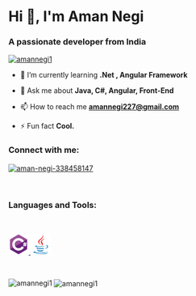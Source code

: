 <h1>Hi 👋, I'm Aman Negi</h1>
<h3>A passionate developer from India</h3>

<p align="left"> <a href="https://github.com/ryo-ma/github-profile-trophy"><img src="https://github-profile-trophy.vercel.app/?username=amannegi1" alt="amannegi1" /></a> </p>

- 🌱 I’m currently learning **.Net , Angular Framework**

- 💬 Ask me about **Java, C#, Angular, Front-End**

- 📫 How to reach me **amannegi227@gmail.com**

- ⚡ Fun fact **Cool.**

<h3 align="left">Connect with me:</h3>
<p align="left">
<a href="https://linkedin.com/in/aman-negi-338458147" target="blank"><img align="center" src="https://raw.githubusercontent.com/rahuldkjain/github-profile-readme-generator/master/src/images/icons/Social/linked-in-alt.svg" alt="aman-negi-338458147" height="30" width="40" /></a>
</p>
<br>
<h3 align="left">Languages and Tools:</h3><br>
<p align="left"> <a href="https://www.w3schools.com/cs/" target="_blank" rel="noreferrer"> <img src="https://raw.githubusercontent.com/devicons/devicon/master/icons/csharp/csharp-original.svg" alt="csharp" width="40" height="40"/> </a> <a href="https://www.java.com" target="_blank" rel="noreferrer"> <img src="https://raw.githubusercontent.com/devicons/devicon/master/icons/java/java-original.svg" alt="java" width="40" height="40"/> </a> </p>
<br>
<p><img align="left" src="https://github-readme-stats.vercel.app/api/top-langs?username=amannegi1&show_icons=true&locale=en&layout=compact" alt="amannegi1" /></p>

<p>&nbsp;<img align="center" src="https://github-readme-stats.vercel.app/api?username=amannegi1&show_icons=true&locale=en" alt="amannegi1" /></p>

